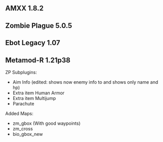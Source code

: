 AMXX 1.8.2
-
Zombie Plague 5.0.5
-
Ebot Legacy 1.07
-
Metamod-R 1.21p38
-

ZP Subplugins:
- Aim Info (edited: shows now enemy info to and shows only name and hp)
- Extra item Human Armor
- Extra item Multijump
- Parachute

Added Maps:
- zm_gbox (With good waypoints)
- zm_cross
- bio_gbox_new

